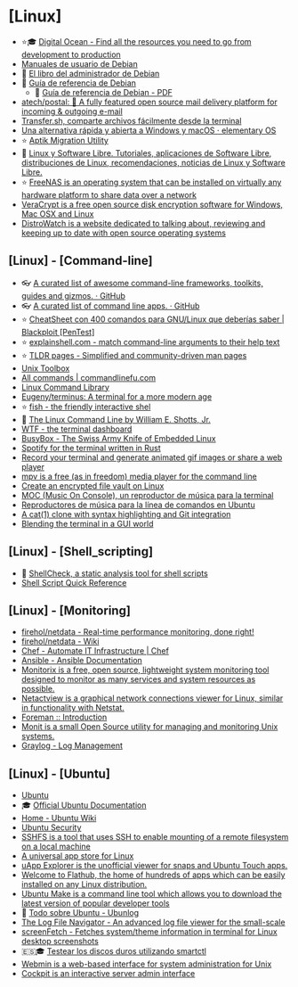 # [Linux]

- ⭐🎓 [Digital Ocean - Find all the resources you need to go from development to production](https://www.digitalocean.com/community)
- [Manuales de usuario de Debian](https://www.debian.org/doc/user-manuals)
- 📕 [El libro del administrador de Debian](http://debian-handbook.info/browse/es-ES/stable/)
- 📕 [Guía de referencia de Debian](https://www.debian.org/doc/manuals/debian-reference/)
  - 📕 [Guía de referencia de Debian - PDF](https://www.debian.org/doc/manuals/debian-reference/debian-reference.es.pdf)
- [atech/postal: 📨 A fully featured open source mail delivery platform for incoming & outgoing e-mail](https://github.com/atech/postal)
- [Transfer.sh, comparte archivos fácilmente desde la terminal](https://ubunlog.com/transfer-compartir-archivos-terminal/)
- [Una alternativa rápida y abierta a Windows y macOS ⋅ elementary OS](https://elementary.io/es/)
- ⭐ [Aptik Migration Utility](https://teejeetech.in/aptik/)
- 📰 [Linux y Software Libre. Tutoriales, aplicaciones de Software Libre, distribuciones de Linux, recomendaciones, noticias de Linux y Software Libre.](https://blog.desdelinux.net/)
- ⭐ [FreeNAS is an operating system that can be installed on virtually any hardware platform to share data over a network](https://www.freenas.org/)
- [VeraCrypt is a free open source disk encryption software for Windows, Mac OSX and Linux](https://www.veracrypt.fr/en/Home.html)
- [DistroWatch is a website dedicated to talking about, reviewing and keeping up to date with open source operating systems](https://distrowatch.com/)

## [Linux] - [Command-line]

- 👓 [A curated list of awesome command-line frameworks, toolkits, guides and gizmos. · GitHub](https://github.com/alebcay/awesome-shell)
- 👓 [A curated list of command line apps. · GitHub](https://github.com/agarrharr/awesome-cli-apps)
- ⭐ [CheatSheet con 400 comandos para GNU/Linux que deberías saber | Blackploit [PenTest]](http://www.blackploit.com/2013/05/cheatsheet-comandos-para-GNU-Linux.html)
- ⭐ [explainshell.com - match command-line arguments to their help text](http://explainshell.com/)
- ⭐ [TLDR pages - Simplified and community-driven man pages](http://tldr.sh/)
- [Unix Toolbox](https://devdoc.net/linux/UnixToolbox.html)
- [All commands | commandlinefu.com](http://www.commandlinefu.com/commands/browse)
- [Linux Command Library](https://linuxcommandlibrary.com/)
- [Eugeny/terminus: A terminal for a more modern age](https://github.com/Eugeny/terminus)
- ⭐ [fish - the friendly interactive shel](https://github.com/fish-shell/fish-shell)
- 📕 [The Linux Command Line by William E. Shotts, Jr.](http://linuxcommand.org/tlcl.php)
- [WTF - the terminal dashboard](https://wtfutil.com/)
- [BusyBox - The Swiss Army Knife of Embedded Linux](https://busybox.net/downloads/BusyBox.html)
- [Spotify for the terminal written in Rust](https://github.com/Rigellute/spotify-tui)
- [Record your terminal and generate animated gif images or share a web player](https://github.com/faressoft/terminalizer)
- [mpv is a free (as in freedom) media player for the command line](https://mpv.io/)
- [Create an encrypted file vault on Linux](https://opensource.com/article/21/4/linux-encryption)
- [MOC (Music On Console), un reproductor de música para la terminal](https://ubunlog.com/moc-music-on-console-reproductor-terminal/)
- [Reproductores de música para la línea de comandos en Ubuntu](https://ubunlog.com/reproductores-de-musica-para-la-linea-de-comandos/)
- [A cat(1) clone with syntax highlighting and Git integration](https://github.com/sharkdp/bat)
- [Blending the terminal in a GUI world](https://github.com/jarun)

## [Linux] - [Shell_scripting]

- 🧰 [ShellCheck, a static analysis tool for shell scripts](https://github.com/koalaman/shellcheck)
- [Shell Script Quick Reference](https://www.abscrete.com/shell-script-quick-reference/)

## [Linux] - [Monitoring]

- [firehol/netdata - Real-time performance monitoring, done right!](https://github.com/firehol/netdata)
- [firehol/netdata - Wiki](https://github.com/firehol/netdata/wiki)
- [Chef - Automate IT Infrastructure | Chef](https://www.chef.io/chef/)
- [Ansible - Ansible Documentation](https://docs.ansible.com/ansible/latest/index.html)
- [Monitorix is a free, open source, lightweight system monitoring tool designed to monitor as many services and system resources as possible.](http://www.monitorix.org/)
- [Netactview is a graphical network connections viewer for Linux, similar in functionality with Netstat.](http://netactview.sourceforge.net/index.html)
- [Foreman :: Introduction](https://theforeman.org/introduction.html)
- [Monit is a small Open Source utility for managing and monitoring Unix systems.](https://mmonit.com/monit/)
- [Graylog - Log Management](https://www.graylog.org/)

## [Linux] - [Ubuntu]

- [Ubuntu](https://www.ubuntu.com/)
- 🎓 [Official Ubuntu Documentation](https://help.ubuntu.com/)
- [Home - Ubuntu Wiki](https://wiki.ubuntu.com/)
- [Ubuntu Security](https://wiki.ubuntu.com/Security/Features)
- [SSHFS is a tool that uses SSH to enable mounting of a remote filesystem on a local machine](https://help.ubuntu.com/community/SSHFS)
- [A universal app store for Linux](https://snapcraft.io/)
- [uApp Explorer is the unofficial viewer for snaps and Ubuntu Touch apps.](https://uappexplorer.com/snaps)
- [Welcome to Flathub, the home of hundreds of apps which can be easily installed on any Linux distribution.](https://flathub.org/home)
- [Ubuntu Make is a command line tool which allows you to download the latest version of popular developer tools](https://wiki.ubuntu.com/ubuntu-make)
- 📰 [Todo sobre Ubuntu - Ubunlog](http://ubunlog.com/)
- [The Log File Navigator - An advanced log file viewer for the small-scale](http://lnav.org/)
- [screenFetch - Fetches system/theme information in terminal for Linux desktop screenshots](https://github.com/KittyKatt/screenFetch)
- 🇪🇸🎓 [Testear los discos duros utilizando smartctl](http://claves-de-linux.blogspot.com.es/2012/10/smartctl-checkear-disco-duro.html)
- [Webmin is a web-based interface for system administration for Unix](http://www.webmin.com/)
- [Cockpit is an interactive server admin interface](https://cockpit-project.org/)
